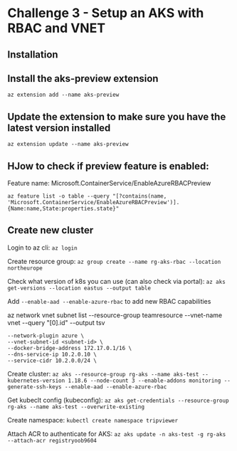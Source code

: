 # Challenge 3 - Setup an AKS with RBAC and VNET

## Installation

## Install the aks-preview extension
`az extension add --name aks-preview`

## Update the extension to make sure you have the latest version installed
`az extension update --name aks-preview`

## HJow to check if preview feature is enabled:

Feature name: Microsoft.ContainerService/EnableAzureRBACPreview

`az feature list -o table --query "[?contains(name, 'Microsoft.ContainerService/EnableAzureRBACPreview')].{Name:name,State:properties.state}"`

## Create new cluster

Login to az cli: `az login`

Create resource group: `az group create --name rg-aks-rbac --location northeurope`

Check what version of k8s you can use (can also check via portal): `az aks get-versions --location eastus --output table`

Add `--enable-aad --enable-azure-rbac` to add new RBAC capabilities

az network vnet subnet list --resource-group teamresource --vnet-name vnet --query "[0].id" --output tsv

```
--network-plugin azure \
--vnet-subnet-id <subnet-id> \
--docker-bridge-address 172.17.0.1/16 \
--dns-service-ip 10.2.0.10 \
--service-cidr 10.2.0.0/24 \
```

Create cluster: `az aks --resource-group rg-aks --name aks-test --kubernetes-version 1.18.6 --node-count 3 --enable-addons monitoring --generate-ssh-keys --enable-aad --enable-azure-rbac`

Get kubeclt config (kubeconfig): `az aks get-credentials --resource-group rg-aks --name aks-test --overwrite-existing `

Create namespace: `kubectl create namespace tripviewer`

Attach ACR to authenticate for AKS: `az aks update -n aks-test -g rg-aks --attach-acr registryoob9604`

